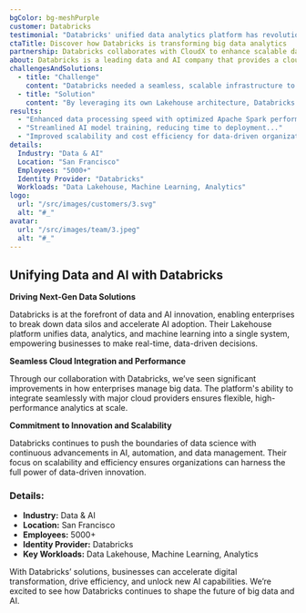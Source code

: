 ```yaml
---
bgColor: bg-meshPurple
customer: Databricks
testimonial: "Databricks' unified data analytics platform has revolutionized how we process and analyze big data, enabling faster insights and more efficient decision-making."
ctaTitle: Discover how Databricks is transforming big data analytics
partnership: Databricks collaborates with CloudX to enhance scalable data solutions.
about: Databricks is a leading data and AI company that provides a cloud-based analytics platform. Their solutions help organizations unify data, analytics, and AI to drive business innovation.
challengesAndSolutions:
  - title: "Challenge"
    content: "Databricks needed a seamless, scalable infrastructure to support growing data volumes and accelerate machine learning workloads."
  - title: "Solution"
    content: "By leveraging its own Lakehouse architecture, Databricks provided a unified platform that simplifies data management, enhances analytics, and optimizes machine learning pipelines."
results:
  - "Enhanced data processing speed with optimized Apache Spark performance..."
  - "Streamlined AI model training, reducing time to deployment..."
  - "Improved scalability and cost efficiency for data-driven organizations..."
details:
  Industry: "Data & AI"
  Location: "San Francisco"
  Employees: "5000+"
  Identity Provider: "Databricks"
  Workloads: "Data Lakehouse, Machine Learning, Analytics"
logo:
  url: "/src/images/customers/3.svg"
  alt: "#_"
avatar:
  url: "/src/images/team/3.jpeg"
  alt: "#_"
---
```


## Unifying Data and AI with Databricks

**Driving Next-Gen Data Solutions**

Databricks is at the forefront of data and AI innovation, enabling enterprises to break down data silos and accelerate AI adoption. Their Lakehouse platform unifies data, analytics, and machine learning into a single system, empowering businesses to make real-time, data-driven decisions.

**Seamless Cloud Integration and Performance**

Through our collaboration with Databricks, we’ve seen significant improvements in how enterprises manage big data. The platform's ability to integrate seamlessly with major cloud providers ensures flexible, high-performance analytics at scale.

**Commitment to Innovation and Scalability**

Databricks continues to push the boundaries of data science with continuous advancements in AI, automation, and data management. Their focus on scalability and efficiency ensures organizations can harness the full power of data-driven innovation.

### **Details:**

- **Industry:** Data & AI
- **Location:** San Francisco
- **Employees:** 5000+
- **Identity Provider:** Databricks
- **Key Workloads:** Data Lakehouse, Machine Learning, Analytics

With Databricks’ solutions, businesses can accelerate digital transformation, drive efficiency, and unlock new AI capabilities. We’re excited to see how Databricks continues to shape the future of big data and AI.

